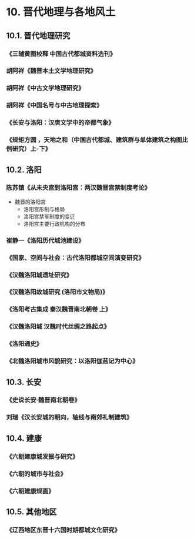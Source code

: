 # 10. 晋代地理与各地风土

## 10.1. 晋代地理研究
### 《三辅黄图校释 中国古代都城资料选刊》
### 胡阿祥《魏晋本土文学地理研究》
### 胡阿祥《中古文学地理研究》
### 胡阿祥《中国名号与中古地理探索》
### 《长安与洛阳：汉唐文学中的帝都气象》
### 《规矩方圆 ，天地之和（中国古代都城、建筑群与单体建筑之构图比例研究）上-下》

## 10.2. 洛阳
### 陈苏镇《从未央宫到洛阳宫：两汉魏晋宫禁制度考论》
- 魏晋的洛阳宫
  - 洛阳宫形制与格局
  - 洛阳宫禁军制度的变迁
  - 洛阳宫主要行政机构的分布

### 崔静一《洛阳历代城池建设》
### 《国家、空间与社会：古代洛阳都城空间演变研究》
### 《汉魏洛阳城遗址研究》
### 《汉魏洛阳故城研究 (洛阳市文物局)》
### 《洛阳考古集成 秦汉魏晋南北朝卷 上》
### 《汉魏洛阳城 汉魏时代丝绸之路起点》
### 《洛阳通史》
### 《北魏洛阳城市风貌研究：以洛阳伽蓝记为中心》

## 10.3. 长安
### 《史说长安·魏晋南北朝卷》

### 刘瑞《汉长安城的朝向，轴线与南郊礼制建筑》

## 10.4. 建康
### 《六朝建康城发掘与研究》
### 《六朝的城市与社会》
### 《六朝建康规画》

## 10.5. 其他地区
### 《辽西地区东晋十六国时期都城文化研究》


